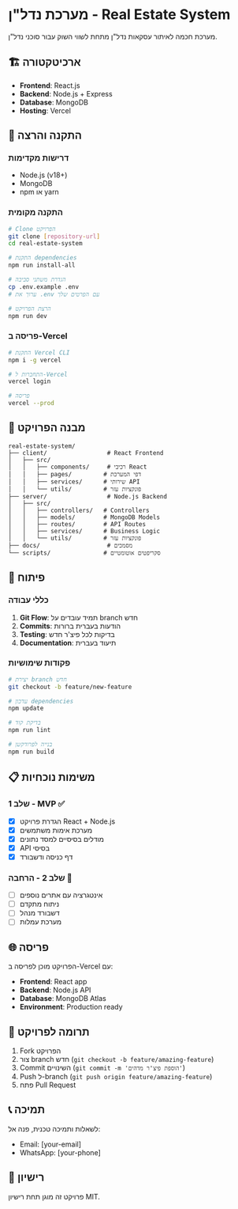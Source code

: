 # מערכת נדל"ן - Real Estate System

מערכת חכמה לאיתור עסקאות נדל"ן מתחת לשווי השוק עבור סוכני נדל"ן.

## 🏗️ ארכיטקטורה

- **Frontend**: React.js
- **Backend**: Node.js + Express
- **Database**: MongoDB
- **Hosting**: Vercel

## 🚀 התקנה והרצה

### דרישות מקדימות
- Node.js (v18+)
- MongoDB
- npm או yarn

### התקנה מקומית
```bash
# Clone הפרויקט
git clone [repository-url]
cd real-estate-system

# התקנת dependencies
npm run install-all

# הגדרת משתני סביבה
cp .env.example .env
# ערוך את .env עם הפרטים שלך

# הרצת הפרויקט
npm run dev
```

### פריסה ב-Vercel
```bash
# התקנת Vercel CLI
npm i -g vercel

# התחברות ל-Vercel
vercel login

# פריסה
vercel --prod
```

## 📁 מבנה הפרויקט

```
real-estate-system/
├── client/                 # React Frontend
│   ├── src/
│   │   ├── components/     # רכיבי React
│   │   ├── pages/         # דפי המערכת
│   │   ├── services/      # שירותי API
│   │   └── utils/         # פונקציות עזר
├── server/                 # Node.js Backend
│   ├── src/
│   │   ├── controllers/   # Controllers
│   │   ├── models/        # MongoDB Models
│   │   ├── routes/        # API Routes
│   │   ├── services/      # Business Logic
│   │   └── utils/         # פונקציות עזר
├── docs/                   # מסמכים
└── scripts/               # סקריפטים אוטומטיים
```

## 🔧 פיתוח

### כללי עבודה
1. **Git Flow**: תמיד עובדים על branch חדש
2. **Commits**: הודעות בעברית ברורות
3. **Testing**: בדיקות לכל פיצ'ר חדש
4. **Documentation**: תיעוד בעברית

### פקודות שימושיות
```bash
# יצירת branch חדש
git checkout -b feature/new-feature

# עדכון dependencies
npm update

# בדיקת קוד
npm run lint

# בנייה לפרודקשן
npm run build
```

## 📋 משימות נוכחיות

### שלב 1 - MVP ✅
- [x] הגדרת פרויקט React + Node.js
- [x] מערכת אימות משתמשים
- [x] מודלים בסיסיים למסד נתונים
- [x] API בסיסי
- [x] דף כניסה ודשבורד

### שלב 2 - הרחבה 🔄
- [ ] אינטגרציה עם אתרים נוספים
- [ ] ניתוח מתקדם
- [ ] דשבורד מנהל
- [ ] מערכת עמלות

## 🌐 פריסה

הפרויקט מוכן לפריסה ב-Vercel עם:

- **Frontend**: React app
- **Backend**: Node.js API
- **Database**: MongoDB Atlas
- **Environment**: Production ready

## 🤝 תרומה לפרויקט

1. Fork הפרויקט
2. צור branch חדש (`git checkout -b feature/amazing-feature`)
3. Commit השינויים (`git commit -m 'הוספת פיצ'ר מדהים'`)
4. Push ל-branch (`git push origin feature/amazing-feature`)
5. פתח Pull Request

## 📞 תמיכה

לשאלות ותמיכה טכנית, פנה אל:
- Email: [your-email]
- WhatsApp: [your-phone]

## 📄 רישיון

פרויקט זה מוגן תחת רישיון MIT. 
